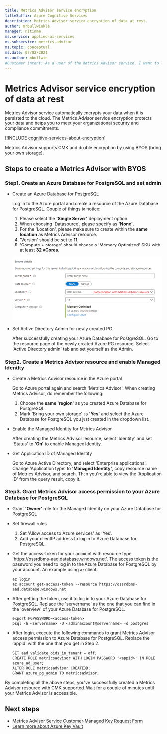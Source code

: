 ```yaml
---
title: Metrics Advisor service encryption
titleSuffix: Azure Cognitive Services
description: Metrics Advisor service encryption of data at rest.
author: mrbullwinkle
manager: nitinme
ms.service: applied-ai-services
ms.subservice: metrics-advisor
ms.topic: conceptual
ms.date: 07/02/2021
ms.author: mbullwin
#Customer intent: As a user of the Metrics Advisor service, I want to learn how encryption at rest works.
---
```


# Metrics Advisor service encryption of data at rest

Metrics Advisor service automatically encrypts your data when it is persisted to the cloud. The Metrics Advisor service encryption protects your data and helps you to meet your organizational security and compliance commitments.

[!INCLUDE [cognitive-services-about-encryption](../../cognitive-services/includes/cognitive-services-about-encryption.md)]

Metrics Advisor supports CMK and double encryption by using BYOS (bring your own storage). 

## Steps to create a Metrics Advisor with BYOS

### Step1. Create an Azure Database for PostgreSQL and set admin

- Create an Azure Database for PostgreSQL

    Log in to the Azure portal and create a resource of the Azure Database for PostgreSQL. Couple of things to notice:

    1. Please select the **'Single Server'** deployment option. 
    2. When choosing 'Datasource', please specify as **'None'**.
    3. For the 'Location', please make sure to create within the **same location** as Metrics Advisor resource.
    4. 'Version' should be set to **11**. 
    5. 'Compute + storage' should choose a 'Memory Optimized' SKU with at least **32 vCores**.
    
    ![Create an Azure Database for PostgreSQL](media/cmk-create.png)

- Set Active Directory Admin for newly created PG

    After successfully creating your Azure Database for PostgreSQL. Go to the resource page of the newly created Azure PG resource. Select 'Active Directory admin' tab and set yourself as the Admin.


### Step2. Create a Metrics Advisor resource and enable Managed Identity

- Create a Metrics Advisor resource in the Azure portal

    Go to Azure portal again and search 'Metrics Advisor'. When creating Metrics Advisor, do remember the following:

    1. Choose the **same 'region'** as you created Azure Database for PostgreSQL. 
    2. Mark 'Bring your own storage' as **'Yes'** and select the Azure Database for PostgreSQL you just created in the dropdown list.

- Enable the Managed Identity for Metrics Advisor

    After creating the Metrics Advisor resource, select 'Identity' and set 'Status' to **'On'** to enable Managed Identity.

- Get Application ID of Managed Identity

    Go to Azure Active Directory, and select 'Enterprise applications'. Change 'Application type' to **'Managed Identity'**, copy resource name of Metrics Advisor, and search. Then you're able to view the 'Application ID' from the query result, copy it.

### Step3. Grant Metrics Advisor access permission to your Azure Database for PostgreSQL

- Grant **'Owner'** role for the Managed Identity on your Azure Database for PostgreSQL

- Set firewall rules

    1. Set 'Allow access to Azure services' as 'Yes'. 
    2. Add your clientIP address to log in to Azure Database for PostgreSQL.

- Get the access-token for your account with resource type 'https://ossrdbms-aad.database.windows.net'. The access token is the password you need to log in to the Azure Database for PostgreSQL by your account. An example using `az` client:

   ```
   az login
   az account get-access-token --resource https://ossrdbms-aad.database.windows.net
   ```

- After getting the token, use it to log in to your Azure Database for PostgreSQL. Replace the 'servername' as the one that you can find in the 'overview' of your Azure Database for PostgreSQL.

   ```
   export PGPASSWORD=<access-token>
   psql -h <servername> -U <adminaccount@servername> -d postgres
   ```

- After login, execute the following commands to grant Metrics Advisor access permission to Azure Database for PostgreSQL. Replace the 'appid' with the one that you get in Step 2.

   ```
   SET aad_validate_oids_in_tenant = off;
   CREATE ROLE metricsadvisor WITH LOGIN PASSWORD '<appid>' IN ROLE azure_ad_user;
   ALTER ROLE metricsadvisor CREATEDB;
   GRANT azure_pg_admin TO metricsadvisor;
   ```

By completing all the above steps, you've successfully created a Metrics Advisor resource with CMK supported. Wait for a couple of minutes until your Metrics Advisor is accessible.

## Next steps

* [Metrics Advisor Service Customer-Managed Key Request Form](https://aka.ms/cogsvc-cmk)
* [Learn more about Azure Key Vault](../../key-vault/general/overview.md)